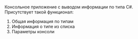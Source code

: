 Консольное приложение с выводом информации по типа C#. Присутствует такой функционал:
1) Общая информация по типам
2) Информация о типе из списка
3) Параметры консоли
